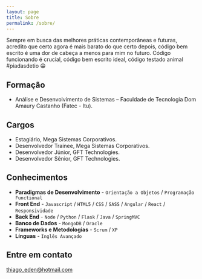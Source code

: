 ```yaml
---
layout: page
title: Sobre
permalink: /sobre/
---
```


Sempre em busca das melhores práticas contemporâneas e futuras, acredito que certo agora é mais barato do que certo depois, código bem escrito é uma dor de cabeça a menos para mim no futuro.
Código funcionando é crucial, código bem escrito ideal, código testado animal #piadasdetio :grin:

## Formação

* Análise e Desenvolvimento de Sistemas – Faculdade de Tecnologia Dom Amaury Castanho (Fatec - Itu).
 
## Cargos

* Estagiário, Mega Sistemas Corporativos.
* Desenvolvedor Trainee, Mega Sistemas Corporativos.
* Desenvolvedor Júnior, GFT Technologies.
* Desenvolvedor Sênior, GFT Technologies.

## Conhecimentos

* **Paradigmas de Desenvolvimento** - `Orientação a Objetos` / `Programação Functional`
* **Front End** - `Javascript` / `HTML5` / `CSS` / `SASS` / `Angular` / `React` / `Responsividade`
* **Back End** - `Node` / `Python` / `Flask` / `Java` / `SpringMVC`
* **Banco de Dados** - `MongoDB` / `Oracle`
* **Frameworks e Metodologias** - `Scrum` / `XP`
* **Línguas** - `Inglês Avançado`
    

## Entre em contato

[thiago_eden@hotmail.com](mailto:thiago_eden@hotmail.com)